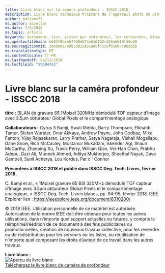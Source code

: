 ```yaml
---
title: Livre blanc sur la caméra profondeur - ISSCC 2018
description: Livre blanc technique traitant de l’appareil photo de profondeur à être utilisé dans le projet Kinect pour Azure et la prochaine version de HoloLens.
author: mattzmsft
ms.author: mazeller
ms.date: 7/5/2018
ms.topic: article
keywords: événement, iscc, vision par ordinateur, les recherches, kinect, hololens, profondeur, tof
ms.openlocfilehash: b692f9deeb7768e57ab6161b2c356a6610f18ed9
ms.sourcegitcommit: 384b0087899cd835a3a965f75c6f6c607c9edd1b
ms.translationtype: MT
ms.contentlocale: fr-FR
ms.lasthandoff: 04/12/2019
ms.locfileid: "59594703"
---
```

# <a name="depth-camera-whitepaper---isscc-2018"></a>Livre blanc sur la caméra profondeur - ISSCC 2018

**titre :** BILAN de gravure 65 1Mpixel 320MHz démodulé TOF capteur d’Image avec 3.5μm obturateur Global Pixels et le compartimentage analogique

**Collaborateurs :** Cyrus S Bamji, Swati Mehta, Barry Thompson, Elkhatib Tamer, Stefan Wurster, Onur Akkaya, Andrew Payne, John Godbaz, Mike Fenton, Vijay Rajasekaran, Larry Prather, Satya Nagaraja, Vishali Mogallapu, Dane Snow, Rich McCauley, Mustansir Mukadam, Iskender Agi, Shaun McCarthy, Zhanping Xu, Travis Perry, William Qian, Vei-Han Chan, Prabhu Adepu, Gazi Ali, Muneeb Ahmed, Aditya Mukherjee, Sheethal Nayak, Dave Gampell, Sunil Acharya, Lou Kordus, Pat o ' Connor

**Présentées à ISSCC 2018 et publié dans ISSCC Deg. Tech. Livres, février 2018.**

C. Bamji et al., « 1Mpixel gravure 65 BSI 320MHz démodulé TOF capteur d’Image avec 3.5μm obturateur Global Pixels et le compartimentage analogique, « ISSCC Deg. Tech. Livres blancs, pp. 94-95, février 2018. IEEE Explorer lien : https://ieeexplore.ieee.org/document/8310200/

© 2018 IEEE. Utilisation personnelle de ce matériel est autorisée. Autorisation de la norme IEEE doit être obtenue pour toutes les autres utilisations, dans n’importe quel support actuelles ou futures, y compris la réimprimé/réédition de ce document à des fins publicitaires ou promotionnelles, création de nouveaux travaux collective, pour les revendre ou de redistribution pour les serveurs ou les listes, ou réutilisation de n’importe quel composant les droits d’auteur de ce travail dans les autres travaux.

**Livre blanc :**<br>
![Aperçu du livre blanc](images/depth-camera-isscc.PNG)<br>
[Téléchargez le livre blanc de caméra de profondeur](images/Depth-Camera-ISSCC-2018.pdf)

